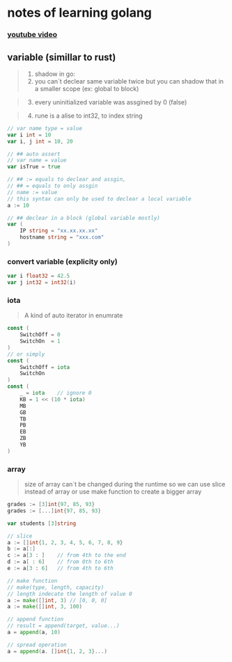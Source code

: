 # notes of learning golang

### [youtube video](https://www.youtube.com/watch?v=YS4e4q9oBaU)

## variable (simillar to rust)
> 1. shadow in go:
> 2. you can`t declear same variable twice but you can shadow that in a smaller scope (ex: global to block)

> 3. every uninitialized variable was assgined by 0 (false)

> 4. rune is a alise to int32, to index string

```go
// var name type = value
var i int = 10
var i, j int = 10, 20

// ## auto assert
// var name = value
var isTrue = true

// ## := equals to declear and assgin,
// ## = equals to only assgin
// name := value
// this syntax can only be used to declear a local variable
a := 10

// ## declear in a block (global variable mostly)
var (
    IP string = "xx.xx.xx.xx"
    hostname string = "xxx.com"
)
```
### convert variable (explicity only)
```go
var i float32 = 42.5
var j int32 = int32(i)
```

### iota
> A kind of auto iterator in enumrate
```go
const (
    SwitchOff = 0
    SwitchOn  = 1
)
// or simply
const (
    SwitchOff = iota
    SwitchOn
)
const (
    _ = iota    // ignore 0
    KB = 1 << (10 * iota)
    MB
    GB
    TB
    PB
    EB
    ZB
    YB
)
```
### array
> size of array can`t be changed during the runtime
> so we can use slice instead of array
> or use make function to create a bigger array
```go
grades := [3]int{97, 85, 93}
grades := [...]int{97, 85, 93}

var students [3]string

// slice
a := []int{1, 2, 3, 4, 5, 6, 7, 8, 9}
b := a[:]
c := a[3 : ]    // from 4th to the end
d := a[ : 6]    // from 0th to 6th
e := a[3 : 6]   // from 4th to 6th

// make function
// make(type, length, capacity)
// length indecate the length of value 0
a := make([]int, 3) // [0, 0, 0]
a := make([]int, 3, 100)

// append function
// result = append(target, value...)
a = append(a, 10)

// spread operation
a = append(a. []int{1, 2, 3}...)
```

